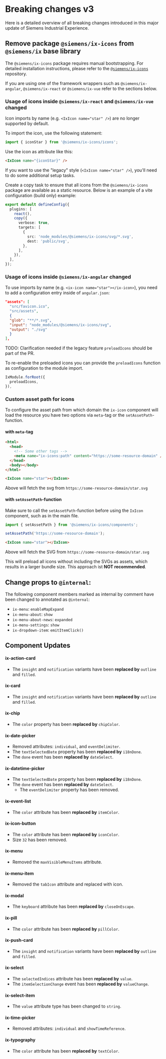 # Breaking changes v3

Here is a detailed overview of all breaking changes introduced in this major update of Siemens Industrial Experience.

## Remove package `@siemens/ix-icons` from `@siemens/ix` base library

The `@siemens/ix-icons` package requires manual bootstrapping. For detailed installation instructions, please refer to the [`@siemens/ix-icons`](https://github.com/siemens/ix-icons) repository.

If you are using one of the framework wrappers such as `@siemens/ix-angular`, `@siemens/ix-react` or `@siemens/ix-vue` refer to the sections below.

### Usage of icons inside `@siemens/ix-react` and `@siemens/ix-vue` changed

Icon imports by name (e.g. `<IxIcon name="star" />`) are no longer supported by default.

To import the icon, use the following statement:

```ts
import { iconStar } from '@siemens/ix-icons/icons';
```

Use the icon as attribute like this:

```html
<IxIcon name="{iconStar}" />
```

If you want to use the "legacy" style (`<IxIcon name="star" />`), you'll need to do some additional setup tasks.

Create a copy task to ensure that all icons from the `@siemens/ix-icons` package are available as a static resource. Below is an example of a vite configuration (build only) example:

```ts
export default defineConfig({
  plugins: [
    react(),
    copy({
      verbose: true,
      targets: [
        {
          src: 'node_modules/@siemens/ix-icons/svg/*.svg',
          dest: 'public/svg',
        },
      ],
    }),
  ],
});
```

### Usage of icons inside `@siemens/ix-angular` changed

To use imports by name (e.g. `<ix-icon name="star"></ix-icon>`), you need to add a configuration entry inside of `angular.json`:

```json
"assets": [
  "src/favicon.ico",
  "src/assets",
  {
  "glob": "**/*.svg",
  "input": "node_modules/@siemens/ix-icons/svg",
  "output": "./svg"
  }
],
```

TODO: Clarification needed if the legacy feature `preloadIcons` should be part of the PR.

To re-enable the preloaded icons you can provide the `preloadIcons` function as configuration to the module import.

```ts
IxModule.forRoot({
  preloadIcons,
}),
```

### Custom asset path for icons

To configure the asset path from which domain the `ix-icon` component will load the resource you have two options via `meta`-tag or the `setAssetPath`-function.

#### with `meta`-tag

```html
<html>
  <head>
    <!-- Some other tags -->
    <meta name="ix-icons:path" content="https://some-resource-domain" />
  </head>
  <body></body>
</html>
```

```html
<IxIcon name="star"></IxIcon>
```

Above will fetch the svg from `https://some-resource-domain/star.svg`

#### with `setAssetPath`-function

Make sure to call the `setAssetPath`-function before using the `IxIcon` component, such as in the main file.

```ts
import { setAssetPath } from '@siemens/ix-icons/components';

setAssetPath('https://some-resource-domain');
```

```html
<IxIcon name="star"></IxIcon>
```

Above will fetch the SVG from `https://some-resource-domain/star.svg`

This will preload all icons without including the SVGs as assets, which results in a larger bundle size. This approach ist **NOT recommended**.

## Change props to `@internal`:

The following component members marked as internal by comment have been changed to annotated as `@internal`:

- `ix-menu`: `enableMapExpand`
- `ix-menu-about`: `show`
- `ix-menu-about-news`: `expanded`
- `ix-menu-settings`: `show`
- `ix-dropdown-item`: `emitItemClick()`

## Component Updates

#### ix-action-card
- The `insight` and `notification` variants have been **replaced by** `outline` and `filled`.

#### ix-card
- The `insight` and `notification` variants have been **replaced by** `outline` and `filled`.

#### ix-chip
- The `color` property has been **replaced by** `chipColor`.

#### ix-date-picker
- Removed attributes: `individual`, and `eventDelimiter`.
- The `textSelectedDate` property has been **replaced by** `i18nDone`.
- The `done` event has been **replaced by** `dateSelect`.

#### ix-datetime-picker
- The `textSelectedDate` property has been **replaced by** `i18nDone`.
- The `done` event has been **replaced by** `dateSelect`.
  - The `eventDelimiter` property has been removed.

#### ix-event-list
- The `color` attribute has been **replaced by** `itemColor`.

#### ix-icon-button
- The `color` attribute has been **replaced by** `iconColor`.
- Size `32` has been removed.

#### ix-menu
- Removed the `maxVisibleMenuItems` attribute.

#### ix-menu-item
- Removed the `tabIcon` attribute and replaced with icon.

#### ix-modal
- The `keyboard` attribute has been **replaced by** `closeOnEscape`.

#### ix-pill
- The `color` attribute has been **replaced by** `pillColor`.

#### ix-push-card
- The `insight` and `notification` variants have been **replaced by** `outline` and `filled`.

#### ix-select
- The `selectedIndices` attribute has been **replaced by** `value`.
- The `itemSelectionChange` event has been **replaced by** `valueChange`.

#### ix-select-item
- The `value` attribute type has been changed to `string`.

#### ix-time-picker
- Removed attributes: `individual` and `showTimeReference`.

#### ix-typography
- The `color` attribute has been **replaced by** `textColor`.
